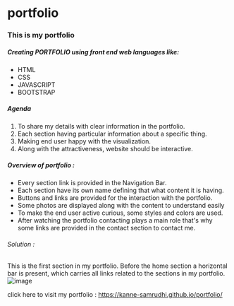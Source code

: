 # portfolio

### This is my portfolio 

##### Creating PORTFOLIO using front end web languages like:
* HTML
* CSS
* JAVASCRIPT
* BOOTSTRAP


##### Agenda

1. To share my details with clear information in the portfolio.
2. Each section having particular information about a specific thing.
3. Making end user happy with the visualization.
4. Along with the attractiveness, website should be interactive.


##### Overview of portfolio :

* Every section link is provided in the Navigation Bar.
* Each section have its own name defining that what content it is having.
* Buttons and links are provided for the interaction with the portfolio.
* Some photos are displayed along with the content to understand easily
* To make the end user active curious, some styles and colors are used.
* After watching the portfolio contacting plays a main role that's why some links are provided in the contact section to contact me.



###### Solution :


This is the first section in my portfolio.
Before the home section a horizontal bar is present, which carries all links related to the sections in my portfolio.
![image](https://github.com/Kanne-Samrudhi/portfolio/assets/134263151/9d79be2a-7efe-4201-a718-5f4680fae91d)






























click here to visit my portfolio : https://kanne-samrudhi.github.io/portfolio/
